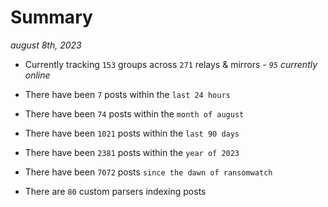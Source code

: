 
# Summary
_august 8th, 2023_

- Currently tracking `153` groups across `271` relays & mirrors - _`95` currently online_

- There have been `7` posts within the `last 24 hours`

- There have been `74` posts within the `month of august`

- There have been `1021` posts within the `last 90 days`

- There have been `2381` posts within the `year of 2023`

- There have been `7072` posts `since the dawn of ransomwatch`

- There are `80` custom parsers indexing posts
